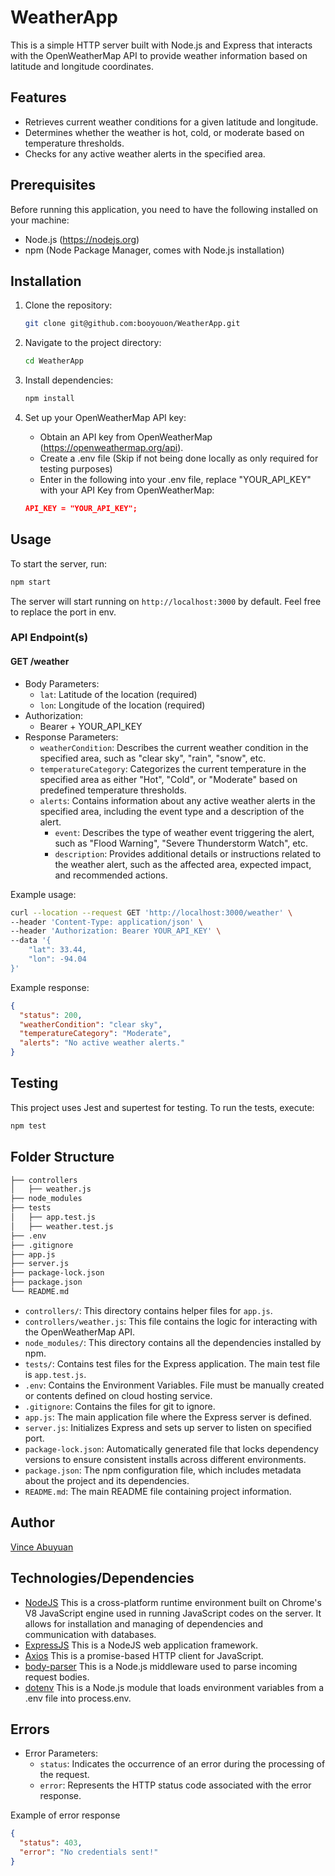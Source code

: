 # WeatherApp

This is a simple HTTP server built with Node.js and Express that interacts with the OpenWeatherMap API to provide weather information based on latitude and longitude coordinates.

## Features

- Retrieves current weather conditions for a given latitude and longitude.
- Determines whether the weather is hot, cold, or moderate based on temperature thresholds.
- Checks for any active weather alerts in the specified area.

## Prerequisites

Before running this application, you need to have the following installed on your machine:

- Node.js (https://nodejs.org)
- npm (Node Package Manager, comes with Node.js installation)

## Installation

1. Clone the repository:

   ```bash
   git clone git@github.com:booyouon/WeatherApp.git
   ```

2. Navigate to the project directory:

   ```bash
   cd WeatherApp
   ```

3. Install dependencies:

   ```bash
   npm install
   ```

4. Set up your OpenWeatherMap API key:

   - Obtain an API key from OpenWeatherMap (https://openweathermap.org/api).
   - Create a .env file (Skip if not being done locally as only required for testing purposes)
   - Enter in the following into your .env file, replace "YOUR_API_KEY" with your API Key from OpenWeatherMap:

   ```json
   API_KEY = "YOUR_API_KEY";
   ```

## Usage

To start the server, run:

```bash
npm start
```

The server will start running on `http://localhost:3000` by default. Feel free to replace the port in env.

### API Endpoint(s)

#### GET /weather

- Body Parameters:
  - `lat`: Latitude of the location (required)
  - `lon`: Longitude of the location (required)
- Authorization:
  - Bearer + YOUR_API_KEY
- Response Parameters:
  - `weatherCondition`: Describes the current weather condition in the specified area, such as "clear sky", "rain", "snow", etc.
  - `temperatureCategory`: Categorizes the current temperature in the specified area as either "Hot", "Cold", or "Moderate" based on predefined temperature thresholds.
  - `alerts`: Contains information about any active weather alerts in the specified area, including the event type and a description of the alert.
    - `event`: Describes the type of weather event triggering the alert, such as "Flood Warning", "Severe Thunderstorm Watch", etc.
    - `description`: Provides additional details or instructions related to the weather alert, such as the affected area, expected impact, and recommended actions.

Example usage:

```bash
curl --location --request GET 'http://localhost:3000/weather' \
--header 'Content-Type: application/json' \
--header 'Authorization: Bearer YOUR_API_KEY' \
--data '{
    "lat": 33.44,
    "lon": -94.04
}'
```

Example response:

```json
{
  "status": 200,
  "weatherCondition": "clear sky",
  "temperatureCategory": "Moderate",
  "alerts": "No active weather alerts."
}
```

## Testing

This project uses Jest and supertest for testing. To run the tests, execute:

```bash
npm test
```

## Folder Structure

```bash
├── controllers
│   ├── weather.js
├── node_modules
├── tests
│   ├── app.test.js
│   ├── weather.test.js
├── .env
├── .gitignore
├── app.js
├── server.js
├── package-lock.json
├── package.json
└── README.md
```

- `controllers/`: This directory contains helper files for `app.js`.
- `controllers/weather.js`: This file contains the logic for interacting with the OpenWeatherMap API.
- `node_modules/`: This directory contains all the dependencies installed by npm.
- `tests/`: Contains test files for the Express application. The main test file is `app.test.js`.
- `.env`: Contains the Environment Variables. File must be manually created or contents defined on cloud hosting service.
- `.gitignore`: Contains the files for git to ignore.
- `app.js`: The main application file where the Express server is defined.
- `server.js`: Initializes Express and sets up server to listen on specified port.
- `package-lock.json`: Automatically generated file that locks dependency versions to ensure consistent installs across different environments.
- `package.json`: The npm configuration file, which includes metadata about the project and its dependencies.
- `README.md`: The main README file containing project information.

## Author

[Vince Abuyuan](https://github.com/booyouon)

## Technologies/Dependencies

- [NodeJS](https://nodejs.org/) This is a cross-platform runtime environment built on Chrome's V8 JavaScript engine used in running JavaScript codes on the server. It allows for installation and managing of dependencies and communication with databases.
- [ExpressJS](https://www.expresjs.org/) This is a NodeJS web application framework.
- [Axios](https://axios-http.com/) This is a promise-based HTTP client for JavaScript.
- [body-parser](https://www.npmjs.com/package/body-parser) This is a Node.js middleware used to parse incoming request bodies.
- [dotenv](https://www.npmjs.com/package/dotenv) This is a Node.js module that loads environment variables from a .env file into process.env.

## Errors

- Error Parameters:
  - `status`: Indicates the occurrence of an error during the processing of the request.
  - `error`: Represents the HTTP status code associated with the error response.

Example of error response

```json
{
  "status": 403,
  "error": "No credentials sent!"
}
```
